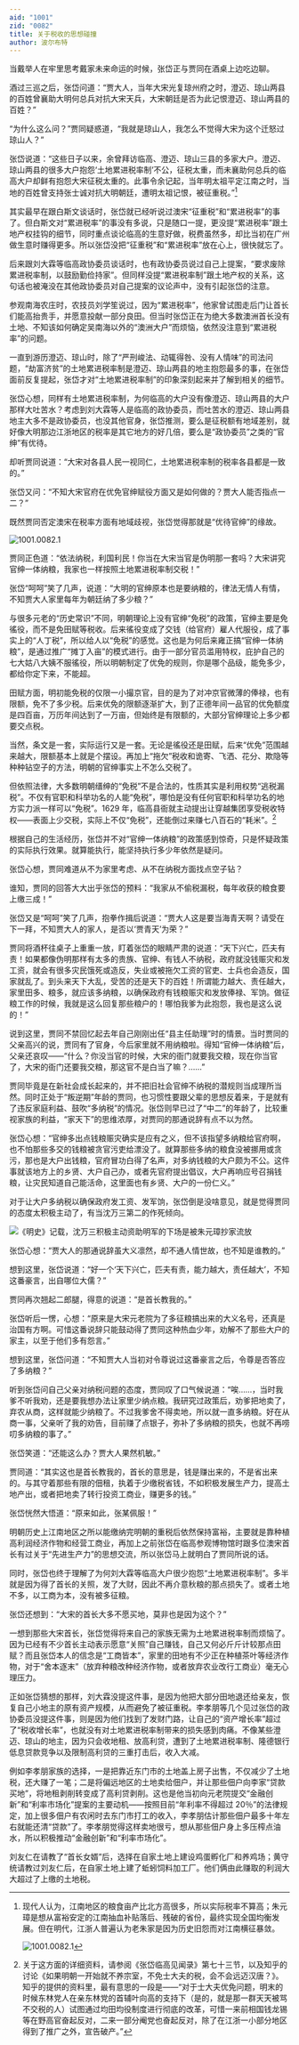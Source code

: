 ```yaml
---
aid: "1001"
zid: "0082"
title: 关于税收的思想碰撞
author: 波尔布特
---
```


当戴举人在牢里思考戴家未来命运的时候，张岱正与贾同在酒桌上边吃边聊。

酒过三巡之后，张岱问道：“贾大人，当年大宋光复琼州府之时，澄迈、琼山两县的百姓曾襄助大明何总兵对抗大宋天兵，大宋朝廷是否为此记恨澄迈、琼山两县的百姓？”

“为什么这么问？”贾同疑惑道，“我就是琼山人，我怎么不觉得大宋为这个迁怒过琼山人？”

张岱说道：“这些日子以来，余曾拜访临高、澄迈、琼山三县的多家大户。澄迈、琼山两县的很多大户抱怨‘土地累进税率制’不公，征税太重，而未襄助何总兵的临高大户却鲜有抱怨大宋征税太重的。此事令余记起，当年明太祖平定江南之时，当地的百姓曾支持张士诚对抗大明朝廷，遭明太祖记恨，被征重税。”[^注1]

其实最早在跟白斯文谈话时，张岱就已经听说过澳宋“征重税”和“累进税率”的事了。但白斯文对“累进税率”的事没有多说，只是随口一提，更没提“累进税率”跟土地产权挂钩的细节，同时重点谈论临高的生意好做，税费虽然多，却比当初在广州做生意时赚得更多。所以张岱没把“征重税”和“累进税率”放在心上，很快就忘了。

后来跟刘大霖等临高政协委员谈话时，也有政协委员说过自己上提案，“要求废除累进税率制，以鼓励勤俭持家”。但同样没提“累进税率制”跟土地产权的关系，这句话也被淹没在其他政协委员对自己提案的议论声中，没有引起张岱的注意。

参观南海农庄时，农技员刘学笙说过，因为“累进税率”，他家曾试图走后门让首长们能高抬贵手，并愿意投献一部分良田。但当时张岱正在为绝大多数澳洲首长没有土地、不知该如何确定吴南海以外的“澳洲大户”而烦恼，依然没注意到“累进税率”的问题。

一直到游历澄迈、琼山时，除了“严刑峻法、动辄得咎、没有人情味”的司法问题，“劫富济贫”的土地累进税率制是澄迈、琼山两县的地主抱怨最多的事，在张岱面前反复提起，张岱才对“土地累进税率制”的印象深刻起来并了解到相关的细节。

张岱心想，同样有土地累进税率制，为何临高的大户没有像澄迈、琼山两县的大户那样大吐苦水？考虑到刘大霖等人是临高的政协委员，而吐苦水的澄迈、琼山两县地主大多不是政协委员，也没其他官身，张岱推测，要么是征税额有地域差别，就好像大明那边江浙地区的税率是其它地方的好几倍，要么是“政协委员”之类的“官绅”有优待。

却听贾同说道：“大宋对各县人民一视同仁，土地累进税率制的税率各县都是一致的。”

张岱又问：“不知大宋官府在优免官绅赋役方面又是如何做的？贾大人能否指点一二？”

既然贾同否定澳宋在税率方面有地域歧视，张岱觉得那就是“优待官绅”的缘故。

![1001.0082.1](/1001/0082/1.webp)

贾同正色道：“依法纳税，利国利民！你当在大宋当官是伪明那一套吗？大宋讲究官绅一体纳粮，我家也一样按照土地累进税率制交税！”

张岱“呵呵”笑了几声，说道：“大明的官绅原本也是要纳粮的，律法无情人有情，不知贾大人家里每年为朝廷纳了多少粮？”

与很多元老的“历史常识”不同，明朝理论上没有官绅“免税”的政策，官绅主要是免徭役，而不是免田赋等税收。后来徭役变成了交钱（给官府）雇人代服役，成了事实上的“人丁税”，所以给人以“免税”的感觉。这也是为何后来雍正搞“官绅一体纳粮”，是通过推广“摊丁入亩”的模式进行。由于一部分官员滥用特权，庇护自己的七大姑八大姨不服徭役，所以明朝制定了优免的规则，你是哪个品级，能免多少，都给你定下来，不能超。

田赋方面，明初能免税的仅限一小撮京官，目的是为了对冲京官微薄的俸禄，也有限额，免不了多少税。后来优免的限额逐渐扩大，到了正德年间一品官的优免额度是四百亩，万历年间达到了一万亩，但始终是有限额的，大部分官绅理论上多少都要交点税。

当然，条文是一套，实际运行又是一套。无论是徭役还是田赋，后来“优免”范围越来越大，限额基本上就是个摆设。再加上“拖欠”税收和诡寄、飞洒、花分、欺隐等种种钻空子的方法，明朝的官绅事实上不怎么交税了。

但依照法律，大多数明朝缙绅的“免税”不是合法的，性质其实是利用权势“逃税漏税”。不仅有官职和科举功名的人能“免税”，哪怕是没有任何官职和科举功名的地方实力派一样可以“免税”。1629 年，临高县衙就主动提出让穿越集团享受税收特权——表面上少交税，实际上不仅“免税”，还能倒过来赚七八百石的“耗米”。[^注2]

根据自己的生活经历，张岱并不对“官绅一体纳粮”的政策感到惊奇，只是怀疑政策的实际执行效果。就算能执行，能坚持执行多少年依然是疑问。

张岱心想，贾同难道从不为家里考虑、从不在纳税方面找点空子钻？

谁知，贾同的回答大大出乎张岱的预料：“我家从不偷税漏税，每年收获的粮食要上缴三成！”

张岱又是“呵呵”笑了几声，抱拳作揖后说道：“贾大人这是要当海青天啊？请受在下一拜，不知贾大人的家人，是否以‘贾青天’为荣？”

贾同将酒杯往桌子上重重一放，盯着张岱的眼睛严肃的说道：“天下兴亡，匹夫有责！如果都像伪明那样有太多的贵族、官绅、有钱人不纳税，政府就没钱赈灾和发工资，就会有很多灾民饿死或造反，失业或被拖欠工资的官吏、士兵也会造反，国家就乱了。到头来天下大乱，受苦的还是天下的百姓！所谓能力越大、责任越大，家里田多、粮多，就应该多纳粮，以确保政府有钱粮赈灾和发放俸禄、军饷。做征粮工作的时候，我就是这么回复那些粮户的！哪怕我爹为此抱怨，我也是这么说的！”

说到这里，贾同不禁回忆起去年自己刚刚出任“县主任助理”时的情景。当时贾同的父亲高兴的说，贾同有了官身，今后家里就不用纳粮啦。得知“官绅一体纳粮”后，父亲还哀叹——“什么？你没当官的时候，大宋的衙门就要我交粮，现在你当官了，大宋的衙门还要我交粮，那这官不是白当了嘛？……”

贾同毕竟是在新社会成长起来的，并不把旧社会官绅不纳税的潜规则当成理所当然。同时正处于“叛逆期”年龄的贾同，也习惯性要跟父辈的思想反着来，于是就有了违反家庭利益、鼓吹“多纳税”的情况。张岱则早已过了“中二”的年龄了，比较重视家族的利益，“家天下”的思维浓厚，对贾同的那通说辞有点不以为然。

张岱心想：“官绅多出点钱粮赈灾确实是应有之义，但不该指望多纳粮给官府啊，也不怕那些多交的钱粮被贪官污吏给漂没了。就算那些多纳的粮食没被挪用或贪污，那也是大户出钱粮，官府冒功白得了名声，对多纳钱粮的大户颇为不公。这件事就该地方上的乡贤、大户自己办，或者先官府提出倡议，大户再响应号召捐钱粮，让灾民知道自己能活命，这里面也有乡贤、大户的一份仁义。”

对于让大户多纳税以确保政府发工资、发军饷，张岱倒是没啥意见，就是觉得贾同的态度太积极主动了，有当沈万三第二的作死倾向。

![《明史》记载，沈万三积极主动资助明军的下场是被朱元璋抄家流放](/1001/0082/2.webp)

张岱心想：“贾大人的那通说辞虽大义凛然，却不通人情世故，也不知是谁教的。”

想到这里，张岱说道：“好一个‘天下兴亡，匹夫有责，能力越大，责任越大’，不知这番豪言，出自哪位大儒？”

贾同再次翘起二郎腿，得意的说道：“是首长教我的。”

张岱听后一愣，心想：“原来是大宋元老院为了多征粮搞出来的大义名号，还真是治国有方啊。可惜这番说辞只能鼓动得了贾同这种热血少年，劝解不了那些大户的家主，以至于他们多有怨言。”

想到这里，张岱问道：“不知贾大人当初对令尊说过这番豪言之后，令尊是否答应了多纳粮？”

听到张岱问自己父亲对纳税问题的态度，贾同叹了口气候说道：“唉……，当时我爹不听我劝，还是要我想办法让家里少纳点粮。我研究过政策后，劝爹把地卖了，弃农从商，这样就能少纳粮了。不过我爹舍不得卖地，所以就一直多纳粮。好在从商一事，父亲听了我的劝告，目前赚了点银子，弥补了多纳粮的损失，也就不再唠叨多纳粮的事了。”

张岱笑道：“还能这么办？贾大人果然机敏。”

贾同道：“其实这也是首长教我的，首长的意思是，钱是赚出来的，不是省出来的。与其守着那些有限的佃租，执着于少缴税省钱，不如积极发展生产力，提高土地产出，或者把地卖了转行投资工商业，赚更多的钱。”

张岱恍然大悟道：“原来如此，张某佩服！”

明朝历史上江南地区之所以能缴纳完明朝的重税后依然保持富裕，主要就是靠种植高利润经济作物和经营工商业，再加上之前张岱在临高参观博物馆时跟多位澳宋首长有过关于“先进生产力”的思想交流，所以张岱马上就明白了贾同所说的话。

同时，张岱也终于理解了为何刘大霖等临高大户很少抱怨“土地累进税率制”。多半就是因为得了首长的关照，发了大财，因此不再介意秋粮的那点损失了。或者土地不多，以工商为本，没有被多征粮。

张岱还想到：“大宋的首长大多不愿买地，莫非也是因为这个？”

一想到那些大宋首长，张岱觉得将来自己的家族无需为土地累进税率制而烦恼了。因为已经有不少首长主动表示愿意“关照”自己赚钱，自己又何必斤斤计较那点田赋？而且张岱本人的信念是“工商皆本”，家里的田地有不少正在种植茶叶等经济作物，对于“舍本逐末”（放弃种粮改种经济作物，或者放弃农业改行工商业）毫无心理压力。

正如张岱猜想的那样，刘大霖没提这件事，是因为他把大部分田地退还给亲友，恢复自己小地主的原有资产规模，从而避免了被征重税。李孝朋等几个见过张岱的政协委员没提这件事，则是因为他们找到了发财门路，让自己的“资产增长率”超过了“税收增长率”，也就没有对土地累进税率制带来的损失感到肉痛。不像某些澄迈、琼山的地主，因为只会收地租、放高利贷，遭到了土地累进税率制、隆德银行低息贷款竞争以及限制高利贷的三重打击后，收入大减。

例如李孝朋家族的选择，一是把靠近东门市的土地盖上房子出售，不仅减少了土地税，还大赚了一笔；二是将偏远地区的土地卖给佃户，并让那些佃户向李家“贷款买地”，将地租剥削转变成了高利贷剥削。这也是他当初向元老院提交“金融创新”和“利率市场化”提案的主要动机——按照目前“年利率不得超过 20％”的法律规定，加上很多佃户有农闲时去东门市打工的收入，李孝朋估计那些佃户最多十年左右就能还清“贷款”了。李孝朋觉得这样卖地很亏，想从那些佃户身上多压榨点油水，所以积极推动“金融创新”和“利率市场化”。

刘友仁在请教了“首长女婿”后，选择在自家土地上建设鸡蛋孵化厂和养鸡场；黄守统请教过刘友仁后，在自家土地上建了蚯蚓饲料加工厂。他们俩由此赚取的利润大大超过了上缴的土地税。

[^注1]:
    现代人认为，江南地区的粮食亩产比北方高很多，所以实际税率不算高；朱元璋是想从富裕安定的江南抽血补贴落后、残破的省份，最终实现全国均衡发展。但在明代，江浙人普遍认为老朱家是因为历史旧怨而对江南横征暴敛。

    ![1001.0082.1](/1001/0082/3.webp)

[^注2]: 关于这方面的详细资料，请参阅《张岱临高见闻录》第七十三节，以及知乎的讨论《如果明朝一开始就不养宗室，不免士大夫的税，会不会远迈汉唐？》。知乎的提供的资料里，最有意思的一段是——“对于士大夫优免问题，明末的时候东林党人在亲东林党的首辅叶向高的支持下（是的，就是那一群天天被骂不交税的人）试图通过均田均役制度进行彻底的改革，可惜一来前相国钱龙锡等在野高官奋起反对，二来一部分阉党也奋起反对，除了在江浙一小部分地区得到了推广之外，宣告破产。”

